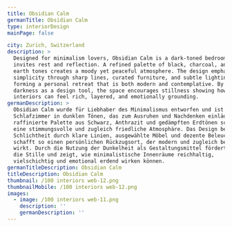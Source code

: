 ```yaml
---
title: Obsidian Calm
germanTitle: Obsidian Calm
type: interiorDesign
mainPage: false

city: Zurich, Switzerland
description: >
  Designed for minimalism lovers, Obsidian Calm is a dark-toned bedroom that
  invites rest and reflection. A refined palette of black, charcoal, and muted
  earth tones creates a moody yet peaceful atmosphere. The design emphasizes
  simplicity through sharp lines, curated furniture, and subtle lighting,
  forming a personal retreat that is both modern and contemplative. By embracing
  darkness as a design tool, the space encourages stillness showing how minimal
  interiors can feel rich, layered, and emotionally grounding.
germanDescription: >
  Obsidian Calm wurde für Liebhaber des Minimalismus entworfen und ist ein
  Schlafzimmer in dunklen Tönen, das zum Ausruhen und Nachdenken einlädt. Eine
  raffinierte Palette aus Schwarz, Anthrazit und gedämpften Erdtönen schafft
  eine stimmungsvolle und zugleich friedliche Atmosphäre. Das Design betont
  Schlichtheit durch klare Linien, ausgewählte Möbel und dezente Beleuchtung und
  schafft so einen persönlichen Rückzugsort, der modern und zugleich besinnlich
  wirkt. Durch die Nutzung der Dunkelheit als Gestaltungsmittel fördert der Raum
  die Stille und zeigt, wie minimalistische Innenräume reichhaltig,
  vielschichtig und emotional erdend wirken können.
germanTitleDescription: Obsidian Calm
titleDescription: Obsidian Calm
thumbnail: /100 interiors web-12.png
thumbnailMobile: /100 interiors web-12.png
images:
  - image: /100 interiors web-11.png
    description: ''
    germanDescription: ''
---
```

